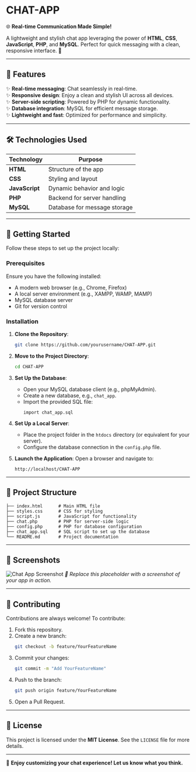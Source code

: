 # CHAT-APP

🌐 **Real-time Communication Made Simple!**

A lightweight and stylish chat app leveraging the power of **HTML**, **CSS**, **JavaScript**, **PHP**, and **MySQL**. Perfect for quick messaging with a clean, responsive interface. 🚀

---

## 🌟 Features

✨ **Real-time messaging**: Chat seamlessly in real-time.<br>
✨ **Responsive design**: Enjoy a clean and stylish UI across all devices.<br>
✨ **Server-side scripting**: Powered by PHP for dynamic functionality.<br>
✨ **Database integration**: MySQL for efficient message storage.<br>
✨ **Lightweight and fast**: Optimized for performance and simplicity.

---

## 🛠️ Technologies Used

| Technology      | Purpose                     |
|-----------------|-----------------------------|
| **HTML**        | Structure of the app        |
| **CSS**         | Styling and layout          |
| **JavaScript**  | Dynamic behavior and logic  |
| **PHP**         | Backend for server handling |
| **MySQL**       | Database for message storage |

---

## 🚀 Getting Started

Follow these steps to set up the project locally:

### Prerequisites

Ensure you have the following installed:
- A modern web browser (e.g., Chrome, Firefox)
- A local server environment (e.g., XAMPP, WAMP, MAMP)
- MySQL database server
- Git for version control

### Installation

1. **Clone the Repository**:
   ```bash
   git clone https://github.com/yourusername/CHAT-APP.git
   ```

2. **Move to the Project Directory**:
   ```bash
   cd CHAT-APP
   ```

3. **Set Up the Database**:
   - Open your MySQL database client (e.g., phpMyAdmin).
   - Create a new database, e.g., `chat_app`.
   - Import the provided SQL file:
     ```
     import chat_app.sql
     ```

4. **Set Up a Local Server**:
   - Place the project folder in the `htdocs` directory (or equivalent for your server).
   - Configure the database connection in the `config.php` file.

5. **Launch the Application**:
   Open a browser and navigate to:
   ```
   http://localhost/CHAT-APP
   ```

---

## 📂 Project Structure

```
├── index.html      # Main HTML file
├── styles.css      # CSS for styling
├── script.js       # JavaScript for functionality
├── chat.php        # PHP for server-side logic
├── config.php      # PHP for database configuration
├── chat_app.sql    # SQL script to set up the database
└── README.md       # Project documentation
```

---

## 📸 Screenshots

![Chat App Screenshot](assets/logn.png)
*📌 Replace this placeholder with a screenshot of your app in action.*

---

## 🤝 Contributing

Contributions are always welcome! To contribute:

1. Fork this repository.
2. Create a new branch:
   ```bash
   git checkout -b feature/YourFeatureName
   ```
3. Commit your changes:
   ```bash
   git commit -m "Add YourFeatureName"
   ```
4. Push to the branch:
   ```bash
   git push origin feature/YourFeatureName
   ```
5. Open a Pull Request.

---

## 📜 License

This project is licensed under the **MIT License**. See the `LICENSE` file for more details.

---

🎨 **Enjoy customizing your chat experience! Let us know what you think.**
